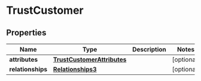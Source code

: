 # TrustCustomer

## Properties
Name | Type | Description | Notes
------------ | ------------- | ------------- | -------------
**attributes** | [**TrustCustomerAttributes**](TrustCustomerAttributes.md) |  |  [optional]
**relationships** | [**Relationships3**](Relationships3.md) |  |  [optional]
